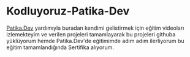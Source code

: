 # Kodluyoruz-Patika-Dev

<a href="https://www.patika.dev/tr" target="_blank">Patika.Dev</a> yardımıyla buradan kendimi gelistirmek için eğitim videoları izlemekteyim
ve verilen projeleri tamamlayarak bu projeleri githuba yüklüyorum hemde Patika.Dev'de eğitimimde adım adım ilerliyorum
bu eğitim tamamlandığında Sertifika alıyorum.


